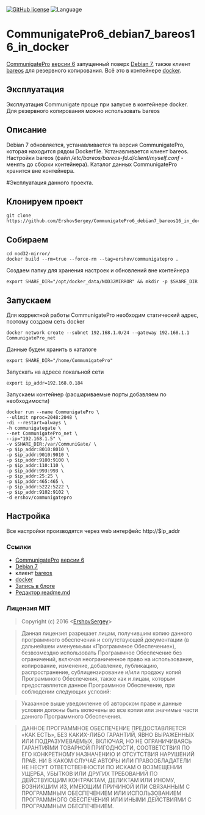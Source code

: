 [![GitHub license](https://img.shields.io/badge/license-MIT-blue.svg)](https://raw.githubusercontent.com/github.com/ErshovSergey/master/LICENSE) ![Language](https://img.shields.io/badge/language-bash-yellowgreen.svg)
# CommunigatePro6_debian7_bareos16_in_docker  
[CommunigatePro](https://www.communigate.com/ru/default.html) [версии 6](http://www.stalker.com/pub/CommuniGatePro/6.1/) запущенный поверх [Debian 7](https://www.debian.org/releases/wheezy/), также клиент [bareos](https://www.bareos.org/en/) для резервного копирования. Всё это в контейнере [docker](https://www.docker.com/).
## Эксплуатация  
Эксплуатация Communigate проще при запуске в контейнере docker. Для резервного копирования можно использовать bareos
## Описание  
Debian 7 обновляется, устанавливается та версия CommunigatePro, которая находится рядом Dockerfile. 
Устанавливается клиент bareos.
Настройки bareos (файл */etc/bareos/bareos-fd.d/client/myself.conf* - менять до сборки контейнера). 
Каталог данных CommunigatePro хранится вне контейнера.

#Эксплуатация данного проекта.
## Клонируем проект  
```shell
git clone https://github.com/ErshovSergey/CommunigatePro6_debian7_bareos16_in_docker.git
```
## Собираем  
```shell
cd nod32-mirror/
docker build --rm=true --force-rm --tag=ershov/communigatepro .
```
Создаем папку для хранения настроек и обновлений вне контейнера
```shell
export SHARE_DIR="/opt/docker_data/NOD32MIRROR" && mkdir -p $SHARE_DIR
```
## Запускаем  
Для корректной работы CommunigatePro необходим статический адрес, поэтому создаем сеть docker
```shell
docker network create --subnet 192.168.1.0/24 --gateway 192.168.1.1 CommunigatePro_net
```
Данные будем хранить в каталоге
```shell
export SHARE_DIR="/home/CommunigatePro"
```
Запускать на адресе локальной сети
```shell
export ip_addr=192.168.0.184
```
Запускаем контейнер (расшариваемые порты добавляем по необходимости)
```shell
docker run --name CommunigatePro \
--ulimit nproc=2048:2048 \
-di --restart=always \
-h communigategate \
--net CommunigatePro_net \
--ip="192.168.1.5" \
-v $SHARE_DIR:/var/CommuniGate/ \
-p $ip_addr:8010:8010 \
-p $ip_addr:9010:9010 \
-p $ip_addr:9100:9100 \
-p $ip_addr:110:110 \
-p $ip_addr:993:993 \
-p $ip_addr:25:25 \
-p $ip_addr:465:465 \
-p $ip_addr:5222:5222 \
-p $ip_addr:9102:9102 \
-d ershov/communigatepro
```
## Настройка  
Все настройки производятся через web интерфейс http://$ip_addr


### <i class="icon-upload"></i>Ссылки  
 - [CommunigatePro](https://www.communigate.com/ru/default.html) [версии 6](http://www.stalker.com/pub/CommuniGatePro/6.1/) 
 - [Debian 7](https://www.debian.org/releases/wheezy/)
 - клиент [bareos](https://www.bareos.org/en/) 
 - [docker](https://www.docker.com/)
 - [Запись в блоге](https://blog.erchov.ru/)
 - [Редактор readme.md](https://stackedit.io/)

### <i class="icon-refresh"></i>Лицензия MIT  

> Copyright (c) 2016 &lt;[ErshovSergey](http://github.com/ErshovSergey/)&gt;

> Данная лицензия разрешает лицам, получившим копию данного программного обеспечения и сопутствующей документации (в дальнейшем именуемыми «Программное Обеспечение»), безвозмездно использовать Программное Обеспечение без ограничений, включая неограниченное право на использование, копирование, изменение, добавление, публикацию, распространение, сублицензирование и/или продажу копий Программного Обеспечения, также как и лицам, которым предоставляется данное Программное Обеспечение, при соблюдении следующих условий:

> Указанное выше уведомление об авторском праве и данные условия должны быть включены во все копии или значимые части данного Программного Обеспечения.

> ДАННОЕ ПРОГРАММНОЕ ОБЕСПЕЧЕНИЕ ПРЕДОСТАВЛЯЕТСЯ «КАК ЕСТЬ», БЕЗ КАКИХ-ЛИБО ГАРАНТИЙ, ЯВНО ВЫРАЖЕННЫХ ИЛИ ПОДРАЗУМЕВАЕМЫХ, ВКЛЮЧАЯ, НО НЕ ОГРАНИЧИВАЯСЬ ГАРАНТИЯМИ ТОВАРНОЙ ПРИГОДНОСТИ, СООТВЕТСТВИЯ ПО ЕГО КОНКРЕТНОМУ НАЗНАЧЕНИЮ И ОТСУТСТВИЯ НАРУШЕНИЙ ПРАВ. НИ В КАКОМ СЛУЧАЕ АВТОРЫ ИЛИ ПРАВООБЛАДАТЕЛИ НЕ НЕСУТ ОТВЕТСТВЕННОСТИ ПО ИСКАМ О ВОЗМЕЩЕНИИ УЩЕРБА, УБЫТКОВ ИЛИ ДРУГИХ ТРЕБОВАНИЙ ПО ДЕЙСТВУЮЩИМ КОНТРАКТАМ, ДЕЛИКТАМ ИЛИ ИНОМУ, ВОЗНИКШИМ ИЗ, ИМЕЮЩИМ ПРИЧИНОЙ ИЛИ СВЯЗАННЫМ С ПРОГРАММНЫМ ОБЕСПЕЧЕНИЕМ ИЛИ ИСПОЛЬЗОВАНИЕМ ПРОГРАММНОГО ОБЕСПЕЧЕНИЯ ИЛИ ИНЫМИ ДЕЙСТВИЯМИ С ПРОГРАММНЫМ ОБЕСПЕЧЕНИЕМ.


